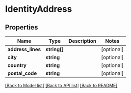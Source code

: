 # IdentityAddress

## Properties
Name | Type | Description | Notes
------------ | ------------- | ------------- | -------------
**address_lines** | **string[]** |  | [optional] 
**city** | **string** |  | [optional] 
**country** | **string** |  | [optional] 
**postal_code** | **string** |  | [optional] 

[[Back to Model list]](../README.md#documentation-for-models) [[Back to API list]](../README.md#documentation-for-api-endpoints) [[Back to README]](../README.md)


